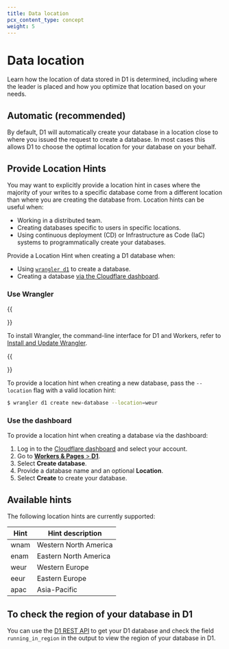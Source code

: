 ```yaml
---
title: Data location
pcx_content_type: concept
weight: 5
---
```


# Data location

Learn how the location of data stored in D1 is determined, including where the leader is placed and how you optimize that location based on your needs.

## Automatic (recommended)

By default, D1 will automatically create your database in a location close to where you issued the request to create a database. In most cases this allows D1 to choose the optimal location for your database on your behalf.

## Provide Location Hints

You may want to explicitly provide a location hint in cases where the majority of your writes to a specific database come from a different location than where you are creating the database from. Location hints can be useful when:

* Working in a distributed team.
* Creating databases specific to users in specific locations.
* Using continuous deployment (CD) or Infrastructure as Code (IaC) systems to programmatically create your databases.

Provide a Location Hint when creating a D1 database when:

* Using [`wrangler d1`](/workers//wrangler/commands/#d1) to create a database.
* Creating a database [via the Cloudflare dashboard](https://dash.cloudflare.com/?to=/:account/workers/d1).

### Use Wrangler

{{<Aside type="note">}}

To install Wrangler, the command-line interface for D1 and Workers, refer to [Install and Update Wrangler](/workers/wrangler/install-and-update/).

{{</Aside>}}

To provide a location hint when creating a new database, pass the `--location` flag with a valid location hint:

```sh
$ wrangler d1 create new-database --location=weur 
```

### Use the dashboard

To provide a location hint when creating a database via the dashboard:

1. Log in to the [Cloudflare dashboard](https://dash.cloudflare.com) and select your account.
2. Go to [**Workers & Pages** > **D1**](https://dash.cloudflare.com/?to=/:account/workers/d1).
3. Select **Create database**.
4. Provide a database name and an optional **Location**.
5. Select **Create** to create your database.

## Available hints

The following location hints are currently supported:

| Hint          | Hint description      |
| ------------- | --------------------- |
| wnam          | Western North America |
| enam          | Eastern North America |
| weur          | Western Europe        |
| eeur          | Eastern Europe        |
| apac          | Asia-Pacific          |

## To check the region of your database in D1

You can use the [D1 REST API](/api/operations/cloudflare-d1-get-database) to get your D1 database and check the field `running_in_region` in the output to view the region of your database in D1.
